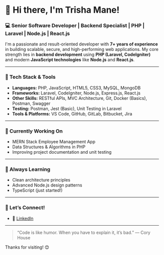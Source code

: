 # 👋 Hi there, I'm Trisha Mane!

### 💻 Senior Software Developer | Backend Specialist | PHP | Laravel | Node.js | React.js

I'm a passionate and result-oriented developer with **7+ years of experience** in building scalable, secure, and high-performing web applications. My core strength lies in **backend development** using **PHP (Laravel, CodeIgniter)** and modern **JavaScript technologies** like **Node.js** and **React.js**.

---

### 🔧 Tech Stack & Tools
- **Languages:** PHP, JavaScript, HTML5, CSS3, MySQL, MongoDB
- **Frameworks:** Laravel, CodeIgniter, Node.js, Express.js, React.js
- **Other Skills:** RESTful APIs, MVC Architecture, Git, Docker (Basics), Postman, Swagger
- **Testing:** Postman, Jest (Basic), Unit Testing in Laravel
- **Tools & Platforms:** VS Code, GitHub, GitLab, Bitbucket, Jira

---

### 📌 Currently Working On
- MERN Stack Employee Management App  
- Data Structures & Algorithms in PHP  
- Improving project documentation and unit testing

---

### 🌱 Always Learning
- Clean architecture principles  
- Advanced Node.js design patterns  
- TypeScript (just started!)

---

### 🤝 Let’s Connect!
- 💼 [LinkedIn](https://www.linkedin.com/in/trisha-mane-ab3b64102/)  
---

> “Code is like humor. When you have to explain it, it’s bad.” — Cory House

Thanks for visiting! 😊

